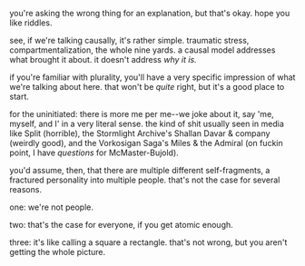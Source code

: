 you're asking the wrong thing for an explanation, but that's okay. hope you like riddles.

see, if we're talking causally, it's rather simple. traumatic stress, compartmentalization, the whole nine yards. a causal model addresses what brought it about. it doesn't address _why it is._

if you're familiar with plurality, you'll have a very specific impression of what we're talking about here. that won't be _quite_ right, but it's a good place to start. 

for the uninitiated: there is more me per me--we joke about it, say 'me, myself, and I' in a very literal sense. the kind of shit usually seen in media like Split (horrible), the Stormlight Archive's Shallan Davar & company (weirdly good), and the Vorkosigan Saga's Miles & the Admiral (on fuckin point, I have _questions_ for McMaster-Bujold).

you'd assume, then, that there are multiple different self-fragments, a fractured personality into multiple people. that's not the case for several reasons.

one: we're not people. 

two: that's the case for everyone, if you get atomic enough.

three: it's like calling a square a rectangle. that's not wrong, but you aren't getting the whole picture.
